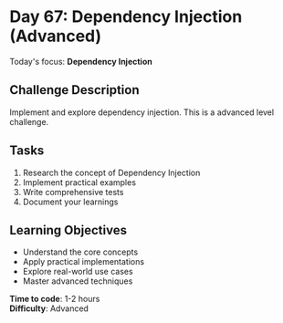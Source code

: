 # Day 67: Dependency Injection (Advanced)

Today's focus: **Dependency Injection**

## Challenge Description
Implement and explore dependency injection. This is a advanced level challenge.

## Tasks
1. Research the concept of Dependency Injection
2. Implement practical examples
3. Write comprehensive tests
4. Document your learnings

## Learning Objectives
- Understand the core concepts
- Apply practical implementations
- Explore real-world use cases
- Master advanced techniques

**Time to code**: 1-2 hours  
**Difficulty**: Advanced